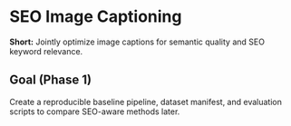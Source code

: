 # SEO Image Captioning

**Short:** Jointly optimize image captions for semantic quality and SEO keyword relevance.



## Goal (Phase 1)
Create a reproducible baseline pipeline, dataset manifest, and evaluation scripts to compare SEO-aware methods later.
